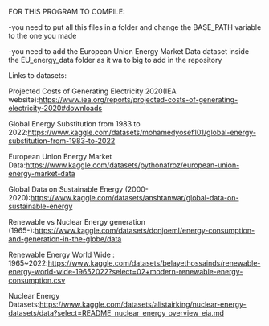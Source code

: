 FOR THIS PROGRAM TO COMPILE:

-you need to put all this files in a folder and change the BASE_PATH variable to the one you made

-you need to add the European Union Energy Market Data dataset inside the EU_energy_data folder as it wa to big to add in the repository




Links to datasets:

Projected Costs of Generating Electricity 2020(IEA website):https://www.iea.org/reports/projected-costs-of-generating-electricity-2020#downloads

Global Energy Substitution from 1983 to 2022:https://www.kaggle.com/datasets/mohamedyosef101/global-energy-substitution-from-1983-to-2022

European Union Energy Market Data:https://www.kaggle.com/datasets/pythonafroz/european-union-energy-market-data

Global Data on Sustainable Energy (2000-2020):https://www.kaggle.com/datasets/anshtanwar/global-data-on-sustainable-energy

Renewable vs Nuclear Energy generation (1965-):https://www.kaggle.com/datasets/donjoeml/energy-consumption-and-generation-in-the-globe/data

Renewable Energy World Wide : 1965~2022:https://www.kaggle.com/datasets/belayethossainds/renewable-energy-world-wide-19652022?select=02+modern-renewable-energy-consumption.csv

Nuclear Energy Datasets:https://www.kaggle.com/datasets/alistairking/nuclear-energy-datasets/data?select=README_nuclear_energy_overview_eia.md
